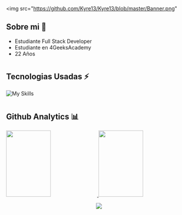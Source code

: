 <!-- Hola -->
<img src="https://github.com/Kyre13/Kyre13/blob/master/Banner.png"

<!-- Sobre mi -->
<h2>Sobre mi 🙇</h2> 

- Estudiante Full Stack Developer
- Estudiante en 4GeeksAcademy
- 22 Años 

#

<!-- Tecnologias usadas -->
<h2>Tecnologias Usadas ⚡</h2> 

![My Skills](https://skillicons.dev/icons?i=js,html,css,bootstrap)
#
<!-- Analitics -->
<h2> Github Analytics 📊</h2> 

<p align="center">
<a href="https://github.com/Kyre13">
  <div aling="center">
  <img width=49% height="180em" src="https://github-readme-stats-eight-theta.vercel.app/api?username=Kyre13&show_icons=true&theme=algolia&include_all_commits=true&count_private=true"/>
  <img width=49% height="180em" src="https://github-readme-stats-eight-theta.vercel.app/api/top-langs/?username=Kyre13&layout=compact&langs_count=8&theme=algolia"/>
  </div>
  <p align="center">
 <img  src="https://github-readme-streak-stats.herokuapp.com?user=Kyre13&theme=tokyonight_duo&hide_border=true&title_color=F776C0">
</p>
</a>
</p>
